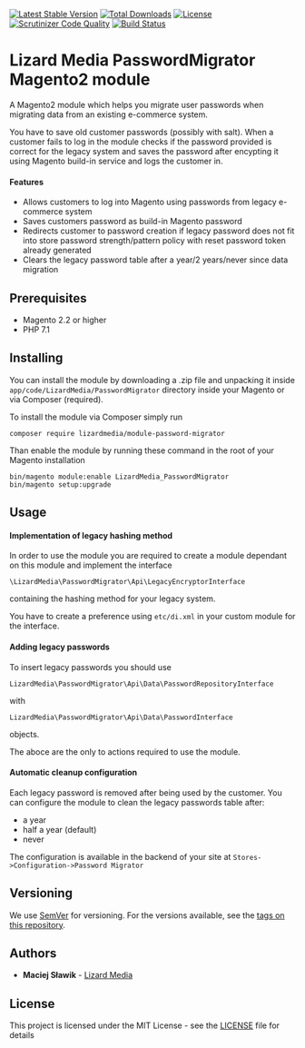 [![Latest Stable Version](https://poser.pugx.org/lizardmedia/module-password-migrator/v/stable)](https://packagist.org/packages/lizardmedia/module-password-migrator)
[![Total Downloads](https://poser.pugx.org/lizardmedia/module-password-migrator/downloads)](https://packagist.org/packages/lizardmedia/module-password-migrator)
[![License](https://poser.pugx.org/lizardmedia/module-password-migrator/license)](https://packagist.org/packages/lizardmedia/module-password-migrator)
[![Scrutinizer Code Quality](https://scrutinizer-ci.com/g/lizardmedia/password-migrator-magento2/badges/quality-score.png?b=master)](https://scrutinizer-ci.com/g/lizardmedia/password-migrator-magento2/?branch=master)
[![Build Status](https://scrutinizer-ci.com/g/lizardmedia/password-migrator-magento2/badges/build.png?b=master)](https://scrutinizer-ci.com/g/lizardmedia/password-migrator-magento2/build-status/master)


# Lizard Media PasswordMigrator Magento2 module

A Magento2 module which helps you migrate user passwords when migrating data from
an existing e-commerce system. 

You have to save old customer passwords (possibly with salt). When a customer fails to
log in the module checks if the password provided is correct for the legacy system and
saves the password after encypting it using Magento build-in service and logs the customer in.

#### Features ####

* Allows customers to log into Magento using passwords from legacy e-commerce system
* Saves customers password as build-in Magento password
* Redirects customer to password creation if legacy password does not fit into store password strength/pattern policy
with reset password token already generated
* Clears the legacy password table after a year/2 years/never since data migration

## Prerequisites ##

* Magento 2.2 or higher
* PHP 7.1

## Installing ##

You can install the module by downloading a .zip file and unpacking it inside
``app/code/LizardMedia/PasswordMigrator`` directory inside your Magento
or via Composer (required).

To install the module via Composer simply run
```
composer require lizardmedia/module-password-migrator
```

Than enable the module by running these command in the root of your Magento installation
```
bin/magento module:enable LizardMedia_PasswordMigrator
bin/magento setup:upgrade
```

## Usage ##

#### Implementation of legacy hashing method ####
In order to use the module you are required to create a module dependant on this module and 
implement the interface
```
\LizardMedia\PasswordMigrator\Api\LegacyEncryptorInterface
```
containing the hashing method for your legacy system.

You have to create a preference using ``etc/di.xml`` in your custom module for the interface.

#### Adding legacy passwords ####

To insert legacy passwords you should use
```
LizardMedia\PasswordMigrator\Api\Data\PasswordRepositoryInterface
```
with
```
LizardMedia\PasswordMigrator\Api\Data\PasswordInterface
```
objects.

The aboce are the only to actions required to use the module.

#### Automatic cleanup configuration ####

Each legacy password is removed after being used by the customer. You can configure the
module to clean the legacy passwords table after:
* a year
* half a year (default)
* never

The configuration is available in the backend of your site at
``Stores->Configuration->Password Migrator``

## Versioning ##

We use [SemVer](http://semver.org/) for versioning. For the versions available, see the [tags on this repository](https://github.com/your/project/tags).

## Authors

* **Maciej Sławik** - [Lizard Media](https://github.com/lizardmedia)

## License

This project is licensed under the MIT License - see the [LICENSE](LICENSE) file for details 
